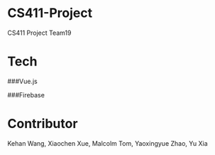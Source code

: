 # CS411-Project
CS411 Project Team19

# Tech

###Vue.js

###Firebase

# Contributor
Kehan Wang,
Xiaochen Xue,
Malcolm Tom,
Yaoxingyue Zhao,
Yu Xia

